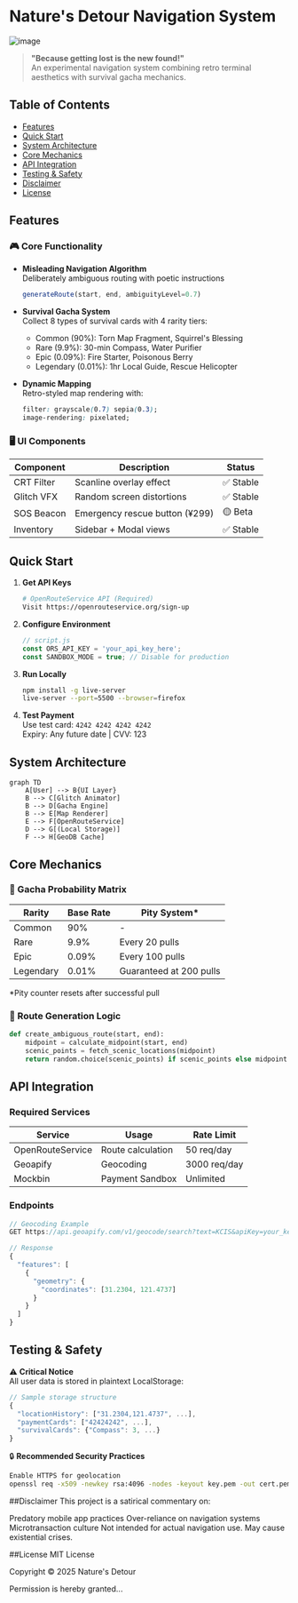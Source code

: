 
# Nature's Detour Navigation System
![image](https://github.com/user-attachments/assets/31ce03c9-5eb4-4f3b-91c0-3c04b04ea75b)


> **"Because getting lost is the new found!"**  
> An experimental navigation system combining retro terminal aesthetics with survival gacha mechanics.

## Table of Contents
- [Features](#features)
- [Quick Start](#quick-start)
- [System Architecture](#system-architecture)
- [Core Mechanics](#core-mechanics)
- [API Integration](#api-integration)
- [Testing & Safety](#testing--safety)
- [Disclaimer](#Disclaimer)
- [License](#license)

## Features

### 🎮 Core Functionality
- **Misleading Navigation Algorithm**  
  Deliberately ambiguous routing with poetic instructions
  ```javascript
  generateRoute(start, end, ambiguityLevel=0.7)
  ```
- **Survival Gacha System**  
  Collect 8 types of survival cards with 4 rarity tiers:
  - Common (90%): Torn Map Fragment, Squirrel's Blessing
  - Rare (9.9%): 30-min Compass, Water Purifier
  - Epic (0.09%): Fire Starter, Poisonous Berry
  - Legendary (0.01%): 1hr Local Guide, Rescue Helicopter

- **Dynamic Mapping**  
  Retro-styled map rendering with:
  ```css
  filter: grayscale(0.7) sepia(0.3);
  image-rendering: pixelated;
  ```

### 🖥️ UI Components
| Component | Description | Status |
|-----------|-------------|--------|
| CRT Filter | Scanline overlay effect | ✅ Stable |
| Glitch VFX | Random screen distortions | ✅ Stable |
| SOS Beacon | Emergency rescue button (¥299) | 🟡 Beta |
| Inventory | Sidebar + Modal views | ✅ Stable |

## Quick Start

1. **Get API Keys**
   ```bash
   # OpenRouteService API (Required)
   Visit https://openrouteservice.org/sign-up
   ```

2. **Configure Environment**
   ```javascript
   // script.js
   const ORS_API_KEY = 'your_api_key_here';
   const SANDBOX_MODE = true; // Disable for production
   ```

3. **Run Locally**
   ```bash
   npm install -g live-server
   live-server --port=5500 --browser=firefox
   ```

4. **Test Payment**  
   Use test card: `4242 4242 4242 4242`  
   Expiry: Any future date | CVV: 123

## System Architecture

```mermaid
graph TD
    A[User] --> B{UI Layer}
    B --> C[Glitch Animator]
    B --> D[Gacha Engine]
    B --> E[Map Renderer]
    E --> F[OpenRouteService]
    D --> G[(Local Storage)]
    F --> H[GeoDB Cache]
```

## Core Mechanics

### 🎰 Gacha Probability Matrix
| Rarity | Base Rate | Pity System* |
|--------|-----------|--------------|
| Common | 90%       | -            |
| Rare   | 9.9%        | Every 20 pulls |
| Epic   | 0.09%      | Every 100 pulls |
| Legendary | 0.01%  | Guaranteed at 200 pulls |

*Pity counter resets after successful pull

### 🔄 Route Generation Logic
```python
def create_ambiguous_route(start, end):
    midpoint = calculate_midpoint(start, end)
    scenic_points = fetch_scenic_locations(midpoint)
    return random.choice(scenic_points) if scenic_points else midpoint
```

## API Integration

### Required Services
| Service | Usage | Rate Limit |
|---------|-------|------------|
| OpenRouteService | Route calculation | 50 req/day |
| Geoapify | Geocoding | 3000 req/day |
| Mockbin | Payment Sandbox | Unlimited |

### Endpoints
```javascript
// Geocoding Example
GET https://api.geoapify.com/v1/geocode/search?text=KCIS&apiKey=your_key

// Response
{
  "features": [
    {
      "geometry": {
        "coordinates": [31.2304, 121.4737]
      }
    }
  ]
}
```

## Testing & Safety

⚠️ **Critical Notice**  
All user data is stored in plaintext LocalStorage:
```javascript
// Sample storage structure
{
  "locationHistory": ["31.2304,121.4737", ...],
  "paymentCards": ["42424242", ...],
  "survivalCards": {"Compass": 3, ...}
}
```

🔒 **Recommended Security Practices**
```bash
Enable HTTPS for geolocation
openssl req -x509 -newkey rsa:4096 -nodes -keyout key.pem -out cert.pem -days 365
```

##Disclaimer
This project is a satirical commentary on:

Predatory mobile app practices
Over-reliance on navigation systems
Microtransaction culture
Not intended for actual navigation use. May cause existential crises.

##License
MIT License

Copyright © 2025 Nature's Detour

Permission is hereby granted...
